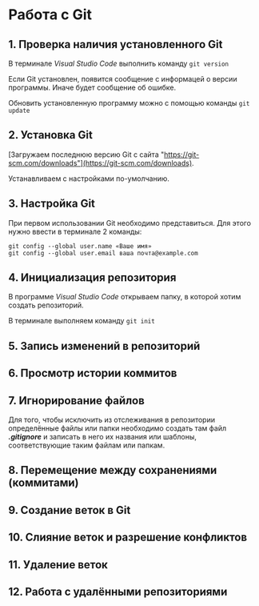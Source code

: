 # Работа с Git
## 1. Проверка наличия установленного Git
В терминале *Visual Studio Code* выполнить команду ```git version```

Если Git установлен, появится сообщение с информацей о версии программы. Иначе будет сообщение об ошибке.

Обновить установленную программу можно с помощью команды ```git update```

## 2. Установка Git
[Загружаем последнюю версию Git с сайта "https://git-scm.com/downloads"](https://git-scm.com/downloads).

Устанавливаем с настройками по-умолчанию.

## 3. Настройка Git
При первом использовании Git необходимо представиться. Для этого нужно ввести в терминале 2 команды:
```
git config --global user.name «Ваше имя»
git config --global user.email ваша почта@example.com
```
## 4. Инициализация репозитория
В программе  _Visual Studio Code_ открываем папку, в которой хотим создать репозиторий. 

В терминале выполняем команду ```git init```

## 5. Запись изменений в репозиторий
## 6. Просмотр истории коммитов
## 7. Игнорирование файлов
Для того, чтобы исключить из отслеживания в репозитории определённые файлы или папки необходимо создать там файл ***.gitignore*** и записать в него их названия или шаблоны, соответствующие таким файлам или папкам.

## 8. Перемещение между сохранениями (коммитами)
## 9. Создание веток в Git
## 10. Слияние веток и разрешение конфликтов
## 11. Удаление веток
## 12. Работа с удалёнными репозиториями

